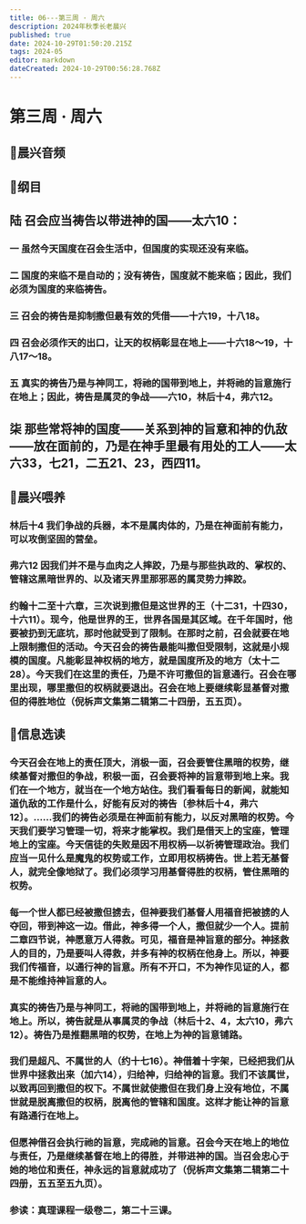 ```yaml
---
title: 06---第三周 · 周六
description: 2024年秋季长老晨兴
published: true
date: 2024-10-29T01:50:20.215Z
tags: 2024-05
editor: markdown
dateCreated: 2024-10-29T00:56:28.768Z
---
```


# 第三周 · 周六

## 🎵晨兴音频


## 📖纲目

## 陆   召会应当祷告以带进神的国——太六10：

### 一   虽然今天国度在召会生活中，但国度的实现还没有来临。

### 二   国度的来临不是自动的；没有祷告，国度就不能来临；因此，我们必须为国度的来临祷告。

### 三   召会的祷告是抑制撒但最有效的凭借——十六19，十八18。

### 四   召会必须作天的出口，让天的权柄彰显在地上——十六18～19，十八17～18。

### 五   真实的祷告乃是与神同工，将祂的国带到地上，并将祂的旨意施行在地上；因此，祷告是属灵的争战——六10，林后十4，弗六12。

## 柒   那些常将神的国度——关系到神的旨意和神的仇敌——放在面前的，乃是在神手里最有用处的工人——太六33，七21，二五21、23，西四11。

## 📖晨兴喂养

### 林后十4    我们争战的兵器，本不是属肉体的，乃是在神面前有能力，可以攻倒坚固的营垒。

### 弗六12    因我们并不是与血肉之人摔跤，乃是与那些执政的、掌权的、管辖这黑暗世界的、以及诸天界里那邪恶的属灵势力摔跤。

### 约翰十二至十六章，三次说到撒但是这世界的王（十二31，十四30，十六11）。现今，他是世界的王，世界各国是其区域。在千年国时，他要被扔到无底坑，那时他就受到了限制。在那时之前，召会就要在地上限制撒但的活动。今天召会的祷告最能叫撒但受限制，这就是小规模的国度。凡能彰显神权柄的地方，就是国度所及的地方（太十二28）。今天我们在这里的责任，乃是不许可撒但的旨意通行。召会在哪里出现，哪里撒但的权柄就要退出。召会在地上要继续彰显基督对撒但的得胜地位（倪柝声文集第二辑第二十四册，五五页）。

## 📖信息选读

### 今天召会在地上的责任顶大，消极一面，召会要管住黑暗的权势，继续基督对撒但的争战，积极一面，召会要将神的旨意带到地上来。我们在一个地方，就当在一个地方站住。我们看看每日的新闻，就能知道仇敌的工作是什么，好能有反对的祷告〔参林后十4，弗六12〕。……我们的祷告必须是在神面前有能力，以反对黑暗的权势。今天我们要学习管理一切，将来才能掌权。我们是借天上的宝座，管理地上的宝座。今天信徒的失败是因不用权柄—以祈祷管理政治。我们应当一见什么是魔鬼的权势或工作，立即用权柄祷告。世上若无基督人，就完全像地狱了。我们必须学习用基督得胜的权柄，管住黑暗的权势。

### 每一个世人都已经被撒但掳去，但神要我们基督人用福音把被掳的人夺回，带到神这一边。借此，神多得一个人，撒但就少一个人。提前二章四节说，神愿意万人得救。可见，福音是神旨意的部分。神拯救人的目的，乃是要叫人得救，并多有神的权柄在他身上。所以，神要我们传福音，以通行神的旨意。所有不开口，不为神作见证的人，都是不能维持神旨意的人。

### 真实的祷告乃是与神同工，将祂的国带到地上，并将祂的旨意施行在地上。所以，祷告就是从事属灵的争战（林后十2、4，太六10，弗六12）。祷告乃是推翻黑暗的权势，在地上为神的旨意铺路。

### 我们是超凡、不属世的人（约十七16）。神借着十字架，已经把我们从世界中拯救出来（加六14），归给神，归给神的旨意。我们不该属世，以致再回到撒但的权下。不属世就使撒但在我们身上没有地位，不属世就是脱离撒但的权柄，脱离他的管辖和国度。这样才能让神的旨意有路通行在地上。

### 但愿神借召会执行祂的旨意，完成祂的旨意。召会今天在地上的地位与责任，乃是继续基督在地上的得胜，并带进神的国。当召会忠心于她的地位和责任，神永远的旨意就成功了（倪柝声文集第二辑第二十四册，五五至五九页）。

### 参读：真理课程一级卷二，第二十三课。

<!-- Google tag (gtag.js) -->

<script async src="https://www.googletagmanager.com/gtag/js?id=G-1P8709Z16T"></script>
<script>
  window.dataLayer = window.dataLayer || [];
  function gtag(){dataLayer.push(arguments);}
  gtag('js', new Date());

  gtag('config', 'G-1P8709Z16T');
</script>